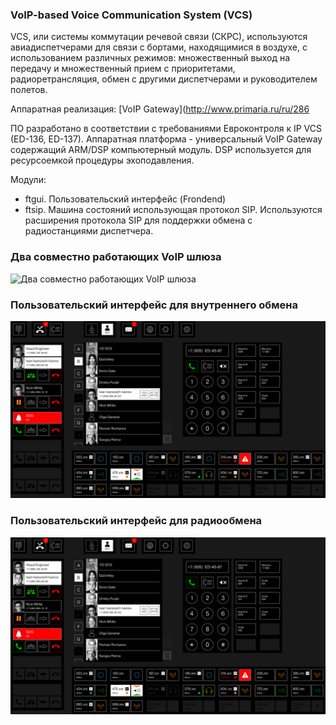 ### VoIP-based Voice Communication System (VCS)

VCS, или системы коммутации речевой связи (СКРС), используются авиадиспетчерами для связи с бортами, находящимися в воздухе, с использованием различных режимов: множественный выход на передачу и множественный прием с приоритетами, радиоретрансляция, обмен с другими диспетчерами и руководителем полетов.

Аппаратная реализация: [VoIP Gateway](http://www.primaria.ru/ru/286

ПО разработано в соответствии с требованиями Евроконтроля к IP VCS (ED-136, ED-137). Аппаратная платформа - универсальный VoIP Gateway содержащий ARM/DSP компьютерный модуль. DSP используется для ресурсоемкой процедуры эхоподавления.

Модули:

* ftgui. Пользовательский интерфейс (Frondend)
* ftsip. Машина состояний использующая протокол SIP. Используются расширения протокола SIP для поддержки обмена с радиостанциями диспетчера.

### Два совместно работающих VoIP шлюза

![Два совместно работающих VoIP шлюза](images/skrs1.jpg)

### Пользовательский интерфейс для внутреннего обмена

![Пользовательский интерфейс для внутреннего обмена](images/screen2.png)

### Пользовательский интерфейс для радиообмена

![Пользовательский интерфейс для радиообмена](images/screen2.png)


